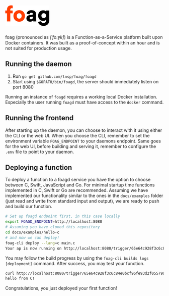 # ![foag](https://raw.githubusercontent.com/lnsp/foag/master/docs/logo.png)

foag (pronounced as *[ˈfoːɐ̯k]*) is a Function-as-a-Service platform built upon Docker containers. It was built as a proof-of-concept within an hour and is not suited for production usage.

## Running the daemon

1. Run `go get github.com/lnsp/foag/foagd`
2. Start using `$GOPATH/bin/foagd`, the server should immediately listen on port 8080

Running an instance of `foagd` requires a working local Docker installation. Especially the user running `foagd` must have access to the `docker` command.

## Running the frontend

After starting up the daemon, you can choose to interact with it using either the CLI or the web UI. When you choose the CLI, remember to set the environment variable `FOAG_ENDPOINT` to your daemons endpoint. Same goes for the web UI, before building and serving it, remember to configure the `.env` file to point to your daemon.

## Deploying a function

To deploy a function to a foagd service you have the option to choose between C, Swift, JavaScript and Go. For minimal startup time functions implemented in C, Swift or Go are recommended. Assuming we have implemented our functionality similar to the ones in the `docs/examples` folder (just read and write from standard input and output), we are ready to push and build our function.

```bash
# Set up foagd endpoint first, in this case locally
export FOAGD_ENDPOINT=http://localhost:8080
# Assuming you have cloned this repository
cd docs/examples/hello-c
# and now we can deploy!
foag-cli deploy --lang=c main.c
Your ap is now running on http://localhost:8080/trigger/65e64c928f3c6c84e0bcf96fe93d2f05579a2bb47d0e39a7245e1bd310599fba
```

You may follow the build progress by using the `foag-cli builds logs [deployment]` command. After success, you may test your function.

```bash
curl http://localhost:8080/trigger/65e64c928f3c6c84e0bcf96fe93d2f05579a2bb47d0e39a7245e1bd310599fba
hello from C!
```

Congratulations, you just deployed your first function!
